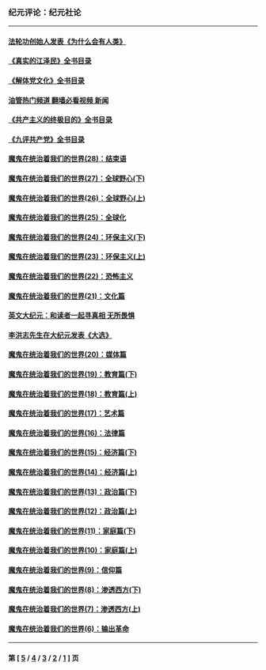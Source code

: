 ### 纪元评论：纪元社论
---
#### [法轮功创始人发表《为什么会有人类》](../../pages/nsc422/n13912117.md?04040330) 
#### [《真实的江泽民》全书目录](../../pages/nsc422/n13721399.md?04040330) 
#### [《解体党文化》全书目录](../../pages/nsc422/n13721157.md?04040330) 
#### [油管热门频道 翻墙必看视频 新闻](ok?04040330)
#### [《共产主义的终极目的》全书目录](../../pages/nsc422/n13721048.md?04040330) 
#### [《九评共产党》全书目录](../../pages/nsc422/n13708085.md?04040330) 
#### [魔鬼在统治着我们的世界(28)：结束语](../../pages/nsc422/n10936246.md?04040330) 
#### [魔鬼在统治着我们的世界(27)：全球野心(下)](../../pages/nsc422/n10928319.md?04040330) 
#### [魔鬼在统治着我们的世界(26)：全球野心(上)](../../pages/nsc422/n10900318.md?04040330) 
#### [魔鬼在统治着我们的世界(25)：全球化](../../pages/nsc422/n10788205.md?04040330) 
#### [魔鬼在统治着我们的世界(24)：环保主义(下)](../../pages/nsc422/n10695307.md?04040330) 
#### [魔鬼在统治着我们的世界(23)：环保主义(上)](../../pages/nsc422/n10688613.md?04040330) 
#### [魔鬼在统治着我们的世界(22)：恐怖主义](../../pages/nsc422/n10614727.md?04040330) 
#### [魔鬼在统治着我们的世界(21)：文化篇](../../pages/nsc422/n10597706.md?04040330) 
#### [英文大纪元：和读者一起寻真相 无所畏惧](../../pages/nsc422/n12542027.md?04040330) 
#### [李洪志先生在大纪元发表《大选》](../../pages/nsc422/n12534746.md?04040330) 
#### [魔鬼在统治着我们的世界(20)：媒体篇](../../pages/nsc422/n10586579.md?04040330) 
#### [魔鬼在统治着我们的世界(19)：教育篇(下)](../../pages/nsc422/n10564808.md?04040330) 
#### [魔鬼在统治着我们的世界(18)：教育篇(上)](../../pages/nsc422/n10526970.md?04040330) 
#### [魔鬼在统治着我们的世界(17)：艺术篇](../../pages/nsc422/n10499093.md?04040330) 
#### [魔鬼在统治着我们的世界(16)：法律篇](../../pages/nsc422/n10485969.md?04040330) 
#### [魔鬼在统治着我们的世界(15)：经济篇(下)](../../pages/nsc422/n10469975.md?04040330) 
#### [魔鬼在统治着我们的世界(14)：经济篇(上)](../../pages/nsc422/n10457370.md?04040330) 
#### [魔鬼在统治着我们的世界(13)：政治篇(下)](../../pages/nsc422/n10448270.md?04040330) 
#### [魔鬼在统治着我们的世界(12)：政治篇(上)](../../pages/nsc422/n10444576.md?04040330) 
#### [魔鬼在统治着我们的世界(11)：家庭篇(下)](../../pages/nsc422/n10440961.md?04040330) 
#### [魔鬼在统治着我们的世界(10)：家庭篇(上)](../../pages/nsc422/n10435448.md?04040330) 
#### [魔鬼在统治着我们的世界(9)：信仰篇](../../pages/nsc422/n10432159.md?04040330) 
#### [魔鬼在统治着我们的世界(8)：渗透西方(下)](../../pages/nsc422/n10429603.md?04040330) 
#### [魔鬼在统治着我们的世界(7)：渗透西方(上)](../../pages/nsc422/n10426013.md?04040330) 
#### [魔鬼在统治着我们的世界(6)：输出革命](../../pages/nsc422/n10421536.md?04040330) 

---
#### 第 [ [5](./5.md?04040330) / [4](./4.md?04040330) / [3](./3.md?04040330) / [2](./2.md?04040330) / [1](./1.md?04040330) ] 页

